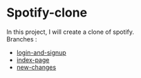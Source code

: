 # Spotify-clone
In this project, I will create a clone of spotify.</br>
Branches :
<ul>
  <li><a href="https://github.com/shabh2412/Spotify-clone/tree/login-and-signup">login-and-signup</a></li>
  <li><a href="https://github.com/shabh2412/Spotify-clone/tree/index-page">index-page</a></li>
  <li><a href="https://github.com/shabh2412/Spotify-clone/tree/new-changes">new-changes</a></li>
</ul>
